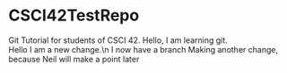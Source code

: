 # CSCI42TestRepo
Git Tutorial for students of CSCI 42.
Hello, I am learning git.<br>
Hello I am a new change.\n
I now have a branch
Making another change, because Neil will make a point later